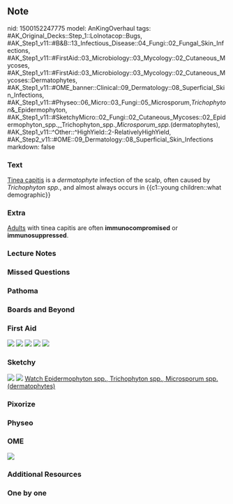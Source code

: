 ## Note
nid: 1500152247775
model: AnKingOverhaul
tags: #AK_Original_Decks::Step_1::Lolnotacop::Bugs, #AK_Step1_v11::#B&B::13_Infectious_Disease::04_Fungi::02_Fungal_Skin_Infections, #AK_Step1_v11::#FirstAid::03_Microbiology::03_Mycology::02_Cutaneous_Mycoses, #AK_Step1_v11::#FirstAid::03_Microbiology::03_Mycology::02_Cutaneous_Mycoses::Dermatophytes, #AK_Step1_v11::#OME_banner::Clinical::09_Dermatology::08_Superficial_Skin_Infections, #AK_Step1_v11::#Physeo::06_Micro::03_Fungi::05_Microsporum,_Trichophyton_&_Epidermophyton, #AK_Step1_v11::#SketchyMicro::02_Fungi::02_Cutaneous_Mycoses::02_Epidermophyton_spp.,_Trichophyton_spp.,_Microsporum_spp._(dermatophytes), #AK_Step1_v11::^Other::^HighYield::2-RelativelyHighYield, #AK_Step2_v11::#OME::09_Dermatology::08_Superficial_Skin_Infections
markdown: false

### Text
<u>Tinea capitis</u> is a <i>dermatophyte</i> infection of the
scalp, often caused by <i>Trichophyton spp.</i>, and almost always
occurs in {{c1::young children::what demographic}}

### Extra
<u>Adults</u> with tinea capitis are often <b>immunocompromised</b>
or <b>immunosuppressed</b>.

### Lecture Notes


### Missed Questions


### Pathoma


### Boards and Beyond


### First Aid
<img src="tmpmxkysh5j.png"> <img src="tmphffyh9b3.png"> <img src=
"tmpixn0h2wt.png"> <img src="tmpvqgyx0qp.png"> <img src=
"tmpdyabb2f0.png">

### Sketchy
<img src="paste-558981403639811.jpg"> <img src=
"paste-d0f2c4f7b628b3e2332d6beb3e7f618796f0d455.png"> <a href=
"https://dashboard.sketchy.com/study/medical/courses/medical-microbiology/units/medical-microbiology-fungi/videos/medical-microbiology-fungi-cutaneous-mycoses-epidermophyton-spp-trichophyton-spp-microsporum-spp-dermatophytes?utm_source=anki&utm_medium=partnership&utm_campaign=february_update&utm_content=medical">
Watch Epidermophyton spp., Trichophyton spp., Microsporum spp.
(dermatophytes)</a>

### Pixorize


### Physeo


### OME
<div class="ome-widget">
  <a href=
  "https://onlinemeded.org/spa/dermatology/superficial-skin-infections/acquire?ref=anki">
  <img src="_OME_AnkiFlashcards_Lesson_4.png"></a>
</div>

### Additional Resources


### One by one

